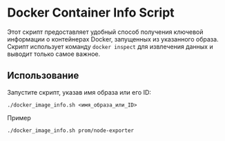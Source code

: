 # Docker Container Info Script
Этот скрипт предоставляет удобный способ получения ключевой информации о контейнерах Docker, запущенных из указанного образа. Скрипт использует команду `docker inspect` для извлечения данных и выводит только самое важное.

## Использование
Запустите скрипт, указав имя образа или его ID:
```
./docker_image_info.sh <имя_образа_или_ID>
```
Пример
```
./docker_image_info.sh prom/node-exporter
```
